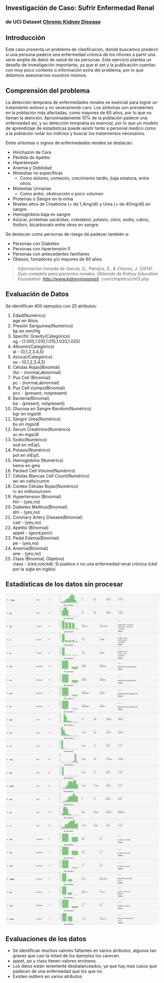 ## Investigación de Caso: Sufrir Enfermedad Renal  
### de UCI Dataset [Chronic Kidney Disease](https://archive.ics.uci.edu/dataset/336/chronic+kidney+disease)  

## Introducción  
Este caso presenta un problema de clasificación, donde buscamos predecir si una persona padece una enfermedad crónica de los riñones a partir una serie amplia de datos de salud de las personas. Este ejercicio plantea un desafío de investigación importante, ya que el set y la publicación cuentan con muy poco contexto o información extra del problema, por lo que debemos asesorarnos nosotros mismos.  

## Comprensión del problema  
La detección temprana de enfermedades renales es esencial para lograr un tratamiento exitoso y no severamente caro. Los síntomas son prevalentes en la población más afectadas, como mayores de 60 años, por lo que no llaman la atención. Aproximadamente 10% de la población padece una enfermedad así, y su detección temprana es esencial, por lo que un modelo de aprendizaje de estadísticas puede asistir tanto a personal medico como a la población notar los indicios y buscar los tratamientos necesarios.   

Entre síntomas o signos de enfermedades renales se destacan:  
- Hinchazón de Cara  
- Pérdida de Apetito  
- Hipertensión  
- Anemia y Debilidad  
- Molestias no especificas  
    - Como dolores, comezón, crecimiento tardío, baja estatura, entre otros.  
- Molestias Urinarias  
    - Como ardor, obstrucción o poco volumen  
- Proteínas o Sangre en la orina  
- Niveles altos de Creatinina (+ de 1,4mg/dl) y Urea (+ de 40mg/dl) en sangre 
- Hemoglobina baja en sangre  
- Azúcar, proteínas sacáridas, colesterol, potasio, cloro, sodio, calcio, fósforo, bicarbonato entre otros en sangre.

Se destacan como personas de riesgo de padecer también a:
- Personas con Diabetes  
- Personas con hipertensión  0
- Personas con antecedentes familiares  
- Obesos, fumadores y/o mayores de 60 años   

> *Información tomada de García, G., Pandya, S., & Chavez, J. (2014). Guía completa para pacientes renales. Obtenido de Kidney Education Foundation: http://www.kidneyinspanish. com/chapters/ch13.php*

## Evaluación de Datos  
Se identifican 400 ejemplos con 25 atributos:  
1. Edad(Numérico)  
  	age en Años  
2. Presión Sanguínea(Numérico)  
    bp en mm/Hg  
3. Specific Gravity(Categórico)  
  	sg - (1.005,1.010,1.015,1.020,1.025)  
4. Albumin(Categórico)  
	al - (0,1,2,3,4,5)  
5. Azúcar(Categórico)  
	su - (0,1,2,3,4,5)  
6. Células Rojas(Binomial)  
	rbc - (normal,abnormal)  
7. Pus Cell (Binomial)  
	pc - (normal,abnormal)  
8. Pus Cell clumps(Binomial)  
	pcc - (present, notpresent)  
9. Bacteria(Binomial)  
	ba  - (present, notpresent)  
10. Glucosa en Sangre Random(Numérico)		  
	bgr en mgs/dl  
11. Sangre Urea(Numérico)	  
	bu en mgs/dl  
12. Serum Creatinine(Numérico)	  
	sc en mgs/dl  
13. Sodio(Numérico)  
	sod en mEq/L  
14. Potasio(Numérico)	  
	pot en mEq/L  
15. Hemoglobina (Numérico)  
	hemo en gms  
16. Packed  Cell Volume(Numérico)  
17. Células Blancas Cell Count(Numérico)  
	wc en cells/cumm  
18. Conteo Células Rojas(Numérico)	  
	rc en millions/cmm  
19. Hypertension (Binomial)	  
	htn - (yes,no)  
20. Diabetes Mellitus(Binomial)	  
	dm - (yes,no)  
21. Coronary Artery Disease(Binomial)  
	cad - (yes,no)  
22. Apetito (Binomial)	  
	appet - (good,poor)  
23. Pedal Edema(Binomial)  
	pe - (yes,no)	  
24. Anemia(Binomial)  
	ane - (yes,no)  
25. Class (Binomial, Objetivo)		  
	class - (ckd,notckd):  Si padece o no una enfermedad renal crónica (ckd por la sigla en inglés)

## Estadísticas de los datos sin procesar  
![Alt text](image.png)  
![Alt text](image-1.png)  
![Alt text](image-2.png)  
![Alt text](image-3.png)  
![Alt text](image-4.png)  

## Evaluaciones de los datos  
- Se identifican muchos valores faltantes en varios atributos, algunos tan graves que casi la mitad de los ejemplos los carecen.  
- appet, pe y class tienen valores erróneos.  
- Los datos están levemente desbalanceados, ya que hay mas casos que padecen de una enfermedad que los que no.  
- Existen outliers en varios atributos  

